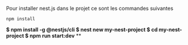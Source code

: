 
Pour installer nest.js dans le projet 
ce sont les commandes suivantes 

```
npm install
```


**$ npm install -g @nestjs/cli
$ nest new my-nest-project
$ cd my-nest-project
$ npm run start:dev**
**


